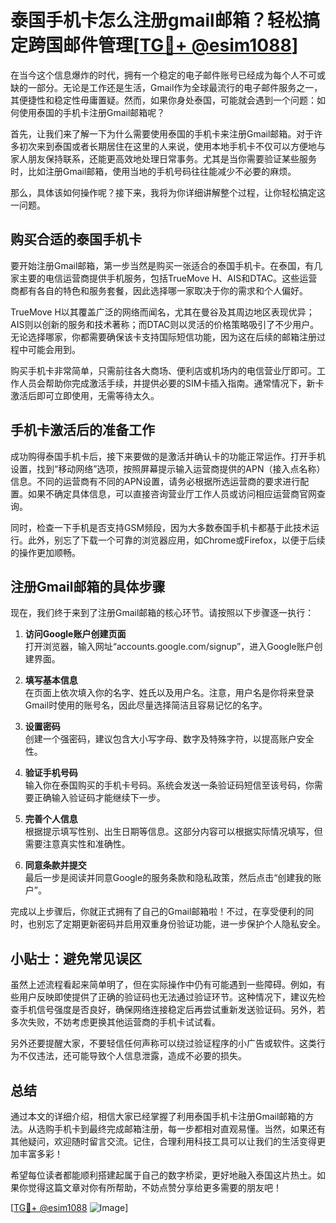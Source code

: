 # 泰国手机卡怎么注册gmail邮箱？轻松搞定跨国邮件管理[[TG💪+ @esim1088](https://t.me/s/esim1088)]

在当今这个信息爆炸的时代，拥有一个稳定的电子邮件账号已经成为每个人不可或缺的一部分。无论是工作还是生活，Gmail作为全球最流行的电子邮件服务之一，其便捷性和稳定性毋庸置疑。然而，如果你身处泰国，可能就会遇到一个问题：如何使用泰国的手机卡注册Gmail邮箱呢？

首先，让我们来了解一下为什么需要使用泰国的手机卡来注册Gmail邮箱。对于许多初次来到泰国或者长期居住在这里的人来说，使用本地手机卡不仅可以方便地与家人朋友保持联系，还能更高效地处理日常事务。尤其是当你需要验证某些服务时，比如注册Gmail邮箱，使用当地的手机号码往往能减少不必要的麻烦。

那么，具体该如何操作呢？接下来，我将为你详细讲解整个过程，让你轻松搞定这一问题。

## 购买合适的泰国手机卡

要开始注册Gmail邮箱，第一步当然是购买一张适合的泰国手机卡。在泰国，有几家主要的电信运营商提供手机服务，包括TrueMove H、AIS和DTAC。这些运营商都有各自的特色和服务套餐，因此选择哪一家取决于你的需求和个人偏好。

TrueMove H以其覆盖广泛的网络而闻名，尤其在曼谷及其周边地区表现优异；AIS则以创新的服务和技术著称；而DTAC则以灵活的价格策略吸引了不少用户。无论选择哪家，你都需要确保该卡支持国际短信功能，因为这在后续的邮箱注册过程中可能会用到。

购买手机卡非常简单，只需前往各大商场、便利店或机场内的电信营业厅即可。工作人员会帮助你完成激活手续，并提供必要的SIM卡插入指南。通常情况下，新卡激活后即可立即使用，无需等待太久。

## 手机卡激活后的准备工作

成功购得泰国手机卡后，接下来要做的是激活并确认卡的功能正常运作。打开手机设置，找到“移动网络”选项，按照屏幕提示输入运营商提供的APN（接入点名称）信息。不同的运营商有不同的APN设置，请务必根据所选运营商的要求进行配置。如果不确定具体信息，可以直接咨询营业厅工作人员或访问相应运营商官网查询。

同时，检查一下手机是否支持GSM频段，因为大多数泰国手机卡都基于此技术运行。此外，别忘了下载一个可靠的浏览器应用，如Chrome或Firefox，以便于后续的操作更加顺畅。

## 注册Gmail邮箱的具体步骤

现在，我们终于来到了注册Gmail邮箱的核心环节。请按照以下步骤逐一执行：

1. **访问Google账户创建页面**  
   打开浏览器，输入网址“accounts.google.com/signup”，进入Google账户创建界面。

2. **填写基本信息**  
   在页面上依次填入你的名字、姓氏以及用户名。注意，用户名是你将来登录Gmail时使用的账号名，因此尽量选择简洁且容易记忆的名字。

3. **设置密码**  
   创建一个强密码，建议包含大小写字母、数字及特殊字符，以提高账户安全性。

4. **验证手机号码**  
   输入你在泰国购买的手机卡号码。系统会发送一条验证码短信至该号码，你需要正确输入验证码才能继续下一步。

5. **完善个人信息**  
   根据提示填写性别、出生日期等信息。这部分内容可以根据实际情况填写，但需要注意真实性和准确性。

6. **同意条款并提交**  
   最后一步是阅读并同意Google的服务条款和隐私政策，然后点击“创建我的账户”。

完成以上步骤后，你就正式拥有了自己的Gmail邮箱啦！不过，在享受便利的同时，也别忘了定期更新密码并启用双重身份验证功能，进一步保护个人隐私安全。

## 小贴士：避免常见误区

虽然上述流程看起来简单明了，但在实际操作中仍有可能遇到一些障碍。例如，有些用户反映即使提供了正确的验证码也无法通过验证环节。这种情况下，建议先检查手机信号强度是否良好，确保网络连接稳定后再尝试重新发送验证码。另外，若多次失败，不妨考虑更换其他运营商的手机卡试试看。

另外还要提醒大家，不要轻信任何声称可以绕过验证程序的小广告或软件。这类行为不仅违法，还可能导致个人信息泄露，造成不必要的损失。

## 总结

通过本文的详细介绍，相信大家已经掌握了利用泰国手机卡注册Gmail邮箱的方法。从选购手机卡到最终完成邮箱注册，每一步都相对直观易懂。当然，如果还有其他疑问，欢迎随时留言交流。记住，合理利用科技工具可以让我们的生活变得更加丰富多彩！

希望每位读者都能顺利搭建起属于自己的数字桥梁，更好地融入泰国这片热土。如果你觉得这篇文章对你有所帮助，不妨点赞分享给更多需要的朋友吧！

[[TG💪+ @esim1088](https://t.me/s/esim1088) ![Image](https://i.postimg.cc/4NQfJmqS/Snipaste-2025-05-13-00-14-12.png)]